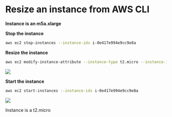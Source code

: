 # Resize an instance from AWS CLI

**Instance is an m5a.xlarge**

**Stop the instance**
~~~bash
aws ec2 stop-instances --instance-ids i-0e417e994e9cc9e8a
~~~


**Resize the instance**
~~~bash
aws ec2 modify-instance-attribute --instance-type t2.micro --instance-id i-0e417e994e9cc9e8a
~~~

![](file:////Users/shannonsnowden/Library/Group%20Containers/UBF8T346G9.Office/TemporaryItems/msohtmlclip/clip_image003.png)

**Start the instance**
~~~bash
aws ec2 start-instances --instance-ids i-0e417e994e9cc9e8a
~~~


![](file:////Users/shannonsnowden/Library/Group%20Containers/UBF8T346G9.Office/TemporaryItems/msohtmlclip/clip_image005.png)

Instance is a t2.micro